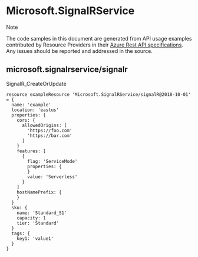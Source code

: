 # Microsoft.SignalRService
  
> [!NOTE]
> The code samples in this document are generated from API usage examples contributed by Resource Providers in their [Azure Rest API specifications](https://github.com/Azure/azure-rest-api-specs). Any issues should be reported and addressed in the source.


## microsoft.signalrservice/signalr

SignalR_CreateOrUpdate
```bicep
resource exampleResource 'Microsoft.SignalRService/signalR@2018-10-01' = {
  name: 'example'
  location: 'eastus'
  properties: {
    cors: {
      allowedOrigins: [
        'https://foo.com'
        'https://bar.com'
      ]
    }
    features: [
      {
        flag: 'ServiceMode'
        properties: {
        }
        value: 'Serverless'
      }
    ]
    hostNamePrefix: {
    }
  }
  sku: {
    name: 'Standard_S1'
    capacity: 1
    tier: 'Standard'
  }
  tags: {
    key1: 'value1'
  }
}
```
